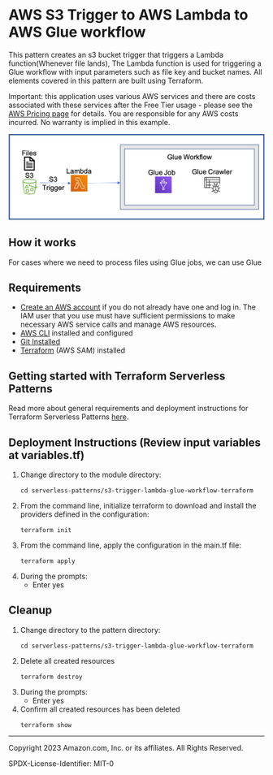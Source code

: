 # AWS S3 Trigger to AWS Lambda to AWS Glue workflow

This pattern creates an s3 bucket trigger that triggers a Lambda function(Whenever file lands), The Lambda function is used for triggering a Glue workflow with input parameters such as file key and bucket names. All elements covered in this pattern are built using Terraform.

Important: this application uses various AWS services and there are costs associated with these services after the Free Tier usage - please see the [AWS Pricing page](https://aws.amazon.com/pricing/) for details. You are responsible for any AWS costs incurred. No warranty is implied in this example.

![Concept](./Serverless-patterns-github-s3-trigger-to-lambda-to-glue-workflow.png)

## How it works

For cases where we need to process files using Glue jobs, we can use Glue 

## Requirements

* [Create an AWS account](https://portal.aws.amazon.com/gp/aws/developer/registration/index.html) if you do not already have one and log in. The IAM user that you use must have sufficient permissions to make necessary AWS service calls and manage AWS resources.
* [AWS CLI](https://docs.aws.amazon.com/cli/latest/userguide/install-cliv2.html) installed and configured
* [Git Installed](https://git-scm.com/book/en/v2/Getting-Started-Installing-Git)
* [Terraform](https://docs.aws.amazon.com/serverless-application-model/latest/developerguide/serverless-sam-cli-install.html) (AWS SAM) installed

## Getting started with Terraform Serverless Patterns

Read more about general requirements and deployment instructions for Terraform Serverless Patterns [here](https://github.com/aws-samples/serverless-patterns/blob/main/terraform-fixtures/docs/README.md). 


## Deployment Instructions (Review input variables at variables.tf)

1. Change directory to the module directory:
    ```
    cd serverless-patterns/s3-trigger-lambda-glue-workflow-terraform
    ```
1. From the command line, initialize terraform to download and install the providers defined in the configuration:
    ```
    terraform init
    ```
1. From the command line, apply the configuration in the main.tf file:
    ```
    terraform apply
    ```
1. During the prompts:
    * Enter yes

## Cleanup
 
1. Change directory to the pattern directory:
    ```
    cd serverless-patterns/s3-trigger-lambda-glue-workflow-terraform
    ```
1. Delete all created resources
    ```
    terraform destroy
    ```
1. During the prompts:
    * Enter yes
1. Confirm all created resources has been deleted
    ```
    terraform show
    ```
----
Copyright 2023 Amazon.com, Inc. or its affiliates. All Rights Reserved.

SPDX-License-Identifier: MIT-0



